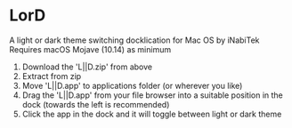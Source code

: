 # LorD
A light or dark theme switching docklication for Mac OS by iNabiTek
Requires macOS Mojave (10.14) as minimum

1) Download the 'L||D.zip' from above
2) Extract from zip
3) Move 'L||D.app' to applications folder (or wherever you like)
4) Drag the 'L||D.app' from your file browser into a suitable position in the dock (towards the left is recommended)
5) Click the app in the dock and it will toggle between light or dark theme
